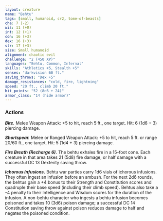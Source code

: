 ```yaml
---
layout: creature
name: "Behtu"
tags: [small, humanoid, cr2, tome-of-beasts]
cha: 7 (-2)
wis: 11 (+0)
int: 12 (+1)
con: 16 (+3)
dex: 16 (+3)
str: 17 (+3)
size: Small humanoid
alignment: chaotic evil
challenge: "2 (450 XP)"
languages: "Behtu, Common, Infernal"
skills: "Athletics +5, Stealth +5"
senses: "darkvision 60 ft."
saving_throws: "Dex +5"
damage_resistances: "cold, fire, lightning"
speed: "20 ft., climb 20 ft."
hit_points: "52 (8d6 + 24)"
armor_class: "14 (hide armor)"
---
```


### Actions

***Bite.*** Melee Weapon Attack: +5 to hit, reach 5 ft., one target. Hit: 6 (1d6 + 3) piercing damage.

***Shortspear.*** Melee or Ranged Weapon Attack: +5 to hit, reach 5 ft. or range 20/60 ft., one target. Hit: 5 (1d4 + 3) piercing damage.

***Fire Breath (Recharge 6).*** The behtu exhales fire in a 15-foot cone. Each creature in that area takes 21 (5d8) fire damage, or half damage with a successful DC 13 Dexterity saving throw.

***Ichorous Infusions.*** Behtu war parties carry 1d6 vials of ichorous infusions. They often ingest an infusion before an ambush. For the next 2d6 rounds, the behtus gain a +4 bonus to their Strength and Constitution scores and quadruple their base speed (including their climb speed). Behtus also take a -4 penalty to their Intelligence and Wisdom scores for the duration of the infusion. A non-behtu character who ingests a behtu infusion becomes poisoned and takes 10 (3d6) poison damage; a successful DC 14 Constitution saving throw against poison reduces damage to half and negates the poisoned condition.

